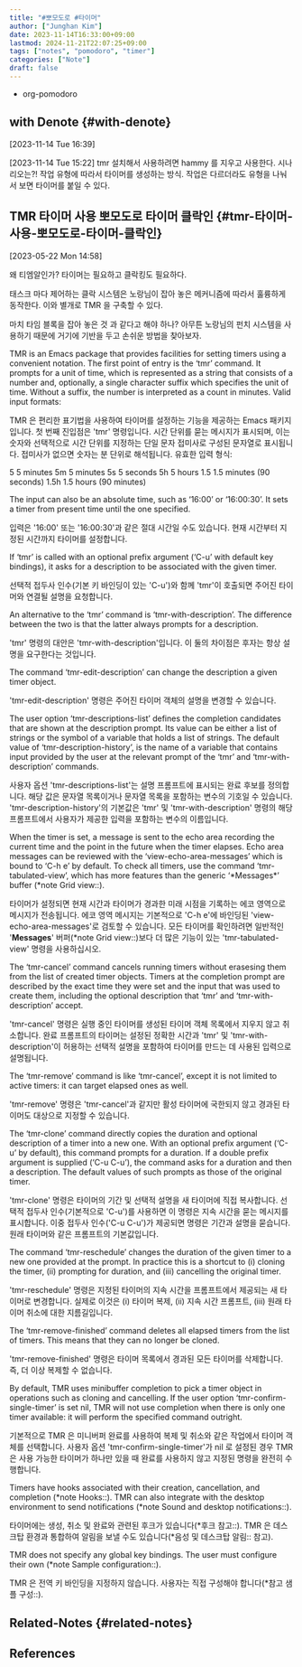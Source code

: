 ```yaml
---
title: "#뽀모도로 #타이머"
author: ["Junghan Kim"]
date: 2023-11-14T16:33:00+09:00
lastmod: 2024-11-21T22:07:25+09:00
tags: ["notes", "pomodoro", "timer"]
categories: ["Note"]
draft: false
---
```


-   org-pomodoro


## with Denote {#with-denote}

<span class="timestamp-wrapper"><span class="timestamp">[2023-11-14 Tue 16:39]</span></span>

<span class="timestamp-wrapper"><span class="timestamp">[2023-11-14 Tue 15:22] </span></span> tmr 설치해서 사용하려면 hammy 를 지우고 사용한다. 시나리오는?! 작업 유형에 따라서 타이머를 생성하는 방식. 작업은 다르더라도 유형을 나눠서 보면 타이머를 붙일 수 있다.


## TMR 타이머 사용 뽀모도로 타이머 클락인 {#tmr-타이머-사용-뽀모도로-타이머-클락인}

<span class="timestamp-wrapper"><span class="timestamp">[2023-05-22 Mon 14:58]</span></span>

왜 티엠알인가? 타이머는 필요하고 클락킹도 필요하다.

태스크 마다 제어하는 클락 시스템은 노랑님이 잡아 놓은 메커니즘에 따라서 훌륭하게 동작한다. 이와 별개로 TMR 을 구축할 수 있다.

마치 타임 블록을 잡아 놓은 것 과 같다고 해야 하나? 아무튼 노랑님의 펀치 시스템을 사용하기 때문에 거기에 기반을 두고 손쉬운 방법을 찾아보자.

TMR is an Emacs package that provides facilities for setting timers using a convenient notation. The first point of entry is the ‘tmr’ command. It prompts for a unit of time, which is represented as a string that consists of a number and, optionally, a single character suffix which specifies the unit of time. Without a suffix, the number is interpreted as a count in minutes. Valid input formats:

TMR 은 편리한 표기법을 사용하여 타이머를 설정하는 기능을 제공하는 Emacs 패키지입니다. 첫 번째 진입점은 'tmr' 명령입니다. 시간 단위를 묻는 메시지가 표시되며, 이는 숫자와 선택적으로 시간 단위를 지정하는 단일 문자 접미사로 구성된 문자열로 표시됩니다. 접미사가 없으면 숫자는 분 단위로 해석됩니다. 유효한 입력 형식:

5 5 minutes 5m 5 minutes 5s 5 seconds 5h 5 hours 1.5 1.5 minutes (90 seconds) 1.5h 1.5 hours (90 minutes)

The input can also be an absolute time, such as ‘16:00’ or ‘16:00:30’. It sets a timer from present time until the one specified.

입력은 '16:00' 또는 '16:00:30'과 같은 절대 시간일 수도 있습니다. 현재 시간부터 지정된 시간까지 타이머를 설정합니다.

If ‘tmr’ is called with an optional prefix argument (‘C-u’ with default key bindings), it asks for a description to be associated with the given timer.

선택적 접두사 인수(기본 키 바인딩이 있는 'C-u')와 함께 'tmr'이 호출되면 주어진 타이머와 연결될 설명을 요청합니다.

An alternative to the ‘tmr’ command is ‘tmr-with-description’. The difference between the two is that the latter always prompts for a description.

'tmr' 명령의 대안은 'tmr-with-description'입니다. 이 둘의 차이점은 후자는 항상 설명을 요구한다는 것입니다.

The command ‘tmr-edit-description’ can change the description a given timer object.

'tmr-edit-description' 명령은 주어진 타이머 객체의 설명을 변경할 수 있습니다.

The user option ‘tmr-descriptions-list’ defines the completion candidates that are shown at the description prompt. Its value can be either a list of strings or the symbol of a variable that holds a list of strings. The default value of ‘tmr-description-history’, is the name of a variable that contains input provided by the user at the relevant prompt of the ‘tmr’ and ‘tmr-with-description’ commands.

사용자 옵션 'tmr-descriptions-list'는 설명 프롬프트에 표시되는 완료 후보를 정의합니다. 해당 값은 문자열 목록이거나 문자열 목록을 포함하는 변수의 기호일 수 있습니다. 'tmr-description-history'의 기본값은 'tmr' 및 'tmr-with-description' 명령의 해당 프롬프트에서 사용자가 제공한 입력을 포함하는 변수의 이름입니다.

When the timer is set, a message is sent to the echo area recording the current time and the point in the future when the timer elapses. Echo area messages can be reviewed with the ‘view-echo-area-messages’ which is bound to ‘C-h e’ by default. To check all timers, use the command ‘tmr-tabulated-view’, which has more features than the generic ‘\*Messages\*’ buffer (\*note Grid view::).

타이머가 설정되면 현재 시간과 타이머가 경과한 미래 시점을 기록하는 에코 영역으로 메시지가 전송됩니다. 에코 영역 메시지는 기본적으로 'C-h e'에 바인딩된 'view-echo-area-messages'로 검토할 수 있습니다. 모든 타이머를 확인하려면 일반적인 '**Messages**' 버퍼(\*note Grid view::)보다 더 많은 기능이 있는 'tmr-tabulated-view' 명령을 사용하십시오.

The ‘tmr-cancel’ command cancels running timers without erasesing them from the list of created timer objects. Timers at the completion prompt are described by the exact time they were set and the input that was used to create them, including the optional description that ‘tmr’ and ‘tmr-with-description’ accept.

'tmr-cancel' 명령은 실행 중인 타이머를 생성된 타이머 객체 목록에서 지우지 않고 취소합니다. 완료 프롬프트의 타이머는 설정된 정확한 시간과 'tmr' 및 'tmr-with-description'이 허용하는 선택적 설명을 포함하여 타이머를 만드는 데 사용된 입력으로 설명됩니다.

The ‘tmr-remove’ command is like ‘tmr-cancel’, except it is not limited to active timers: it can target elapsed ones as well.

'tmr-remove' 명령은 'tmr-cancel'과 같지만 활성 타이머에 국한되지 않고 경과된 타이머도 대상으로 지정할 수 있습니다.

The ‘tmr-clone’ command directly copies the duration and optional description of a timer into a new one. With an optional prefix argument (‘C-u’ by default), this command prompts for a duration. If a double prefix argument is supplied (‘C-u C-u’), the command asks for a duration and then a description. The default values of such prompts as those of the original timer.

'tmr-clone' 명령은 타이머의 기간 및 선택적 설명을 새 타이머에 직접 복사합니다. 선택적 접두사 인수(기본적으로 'C-u')를 사용하면 이 명령은 지속 시간을 묻는 메시지를 표시합니다. 이중 접두사 인수('C-u C-u')가 제공되면 명령은 기간과 설명을 묻습니다. 원래 타이머와 같은 프롬프트의 기본값입니다.

The command ‘tmr-reschedule’ changes the duration of the given timer to a new one provided at the prompt. In practice this is a shortcut to (i) cloning the timer, (ii) prompting for duration, and (iii) cancelling the original timer.

'tmr-reschedule' 명령은 지정된 타이머의 지속 시간을 프롬프트에서 제공되는 새 타이머로 변경합니다. 실제로 이것은 (i) 타이머 복제, (ii) 지속 시간 프롬프트, (iii) 원래 타이머 취소에 대한 지름길입니다.

The ‘tmr-remove-finished’ command deletes all elapsed timers from the list of timers. This means that they can no longer be cloned.

'tmr-remove-finished' 명령은 타이머 목록에서 경과된 모든 타이머를 삭제합니다. 즉, 더 이상 복제할 수 없습니다.

By default, TMR uses minibuffer completion to pick a timer object in operations such as cloning and cancelling. If the user option ‘tmr-confirm-single-timer’ is set nil, TMR will not use completion when there is only one timer available: it will perform the specified command outright.

기본적으로 TMR 은 미니버퍼 완료를 사용하여 복제 및 취소와 같은 작업에서 타이머 객체를 선택합니다. 사용자 옵션 'tmr-confirm-single-timer'가 nil 로 설정된 경우 TMR 은 사용 가능한 타이머가 하나만 있을 때 완료를 사용하지 않고 지정된 명령을 완전히 수행합니다.

Timers have hooks associated with their creation, cancellation, and completion (\*note Hooks::). TMR can also integrate with the desktop environment to send notifications (\*note Sound and desktop notifications::).

타이머에는 생성, 취소 및 완료와 관련된 후크가 있습니다(\*후크 참고::). TMR 은 데스크탑 환경과 통합하여 알림을 보낼 수도 있습니다(\*음성 및 데스크탑 알림:: 참고).

TMR does not specify any global key bindings. The user must configure their own (\*note Sample configuration::).

TMR 은 전역 키 바인딩을 지정하지 않습니다. 사용자는 직접 구성해야 합니다(\*참고 샘플 구성::).


## Related-Notes {#related-notes}

## References

<style>.csl-entry{text-indent: -1.5em; margin-left: 1.5em;}</style><div class="csl-bib-body">
</div>
